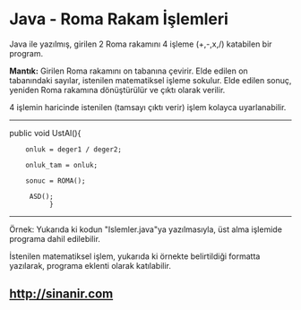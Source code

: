 # Java - Roma Rakam İşlemleri
Java ile yazılmış, girilen 2 Roma rakamını 4 işleme (+,-,x,/) katabilen bir program. 

**Mantık:**
Girilen Roma rakamını on tabanına çevirir.
Elde edilen on tabanındaki sayılar, istenilen matematiksel işleme sokulur.
Elde edilen sonuç, yeniden Roma rakamına dönüştürülür ve çıktı olarak verilir.


4 işlemin haricinde istenilen (tamsayı çıktı verir) işlem kolayca uyarlanabilir.

------------------------------------------------------------------------------------
public void UstAl(){

		onluk = deger1 / deger2;
		
		onluk_tam = onluk;
		
		sonuc = ROMA();
		
   		 ASD();
              }
-------------------------------------------------------------------------------------

Örnek: Yukarıda ki kodun "Islemler.java"ya 
yazılmasıyla, üst alma işlemide programa dahil 
edilebilir.

İstenilen matematiksel işlem, yukarıda ki örnekte belirtildiği 
formatta yazılarak, programa eklenti olarak katılabilir.

## http://sinanir.com
